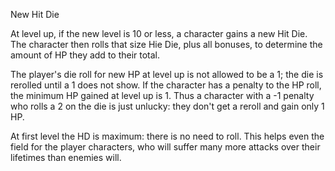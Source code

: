 New Hit Die

At level up, if the new level is 10 or less, a character gains a new Hit Die. The character then rolls that size Hie Die, plus all bonuses, to determine the amount of HP they add to their total.

The player's die roll for new HP at level up is not allowed to be a 1; the die is rerolled until a 1 does not show. If the character has a penalty to the HP roll, the minimum HP gained at level up is 1. Thus a character with a -1 penalty who rolls a 2 on the die is just unlucky: they don't get a reroll and gain only 1 HP.

At first level the HD is maximum: there is no need to roll. This helps even the field for the player characters, who will suffer many more attacks over their lifetimes than enemies will.
